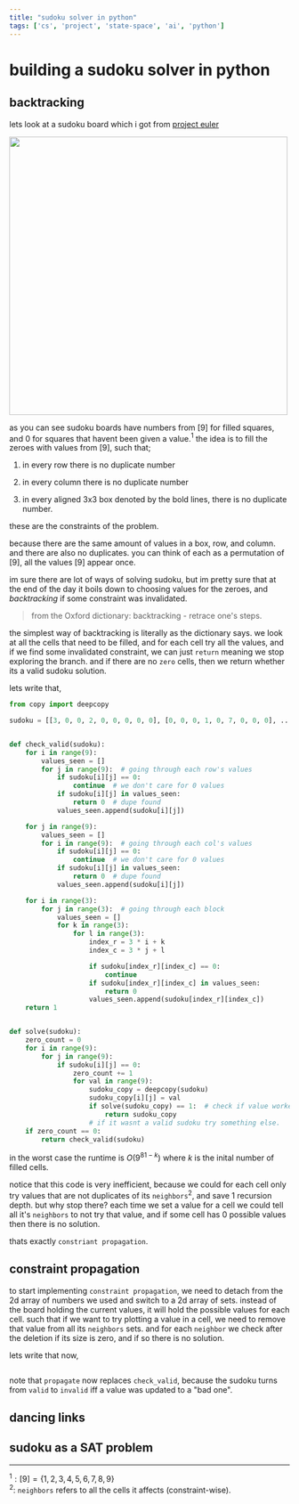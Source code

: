```yaml
---
title: "sudoku solver in python"
tags: ['cs', 'project', 'state-space', 'ai', 'python']
---
```


# building a sudoku solver in python

## backtracking

lets look at a sudoku board which i got from [project euler](https://projecteuler.net/problem=96)

<img src="/files/image.png" width="500" height="500">

as you can see sudoku boards have numbers from $[9]$ for filled squares, and $0$ for squares that havent been given a value.$^{1}$ the idea is to fill the zeroes with values from $[9]$, such that;

1. in every row there is no duplicate number

2. in every column there is no duplicate number

3. in every aligned 3x3 box denoted by the bold lines, there is no duplicate number.

these are the constraints of the problem.

because there are the same amount of values in a box, row, and column. and there are also no duplicates. you can think of each as a permutation of $[9]$, all the values $[9]$ appear once.

im sure there are lot of ways of solving sudoku, but im pretty sure that at the end of the day it boils down to choosing values for the zeroes, and *backtracking* if some constraint was invalidated.

<blockquote>
from the Oxford dictionary:
backtracking - retrace one's steps.
</blockquote>

the simplest way of backtracking is literally as the dictionary says. 
we look at all the cells that need to be filled, and for each cell try all the values, and if we find some invalidated constraint, we can just `return` meaning we stop exploring the branch. and if there are no `zero` cells, then we return whether its a valid sudoku solution.

lets write that,

```python
from copy import deepcopy

sudoku = [[3, 0, 0, 2, 0, 0, 0, 0, 0], [0, 0, 0, 1, 0, 7, 0, 0, 0], ...]


def check_valid(sudoku):
    for i in range(9):
        values_seen = []
        for j in range(9):  # going through each row's values
            if sudoku[i][j] == 0:
                continue  # we don't care for 0 values
            if sudoku[i][j] in values_seen:
                return 0  # dupe found
            values_seen.append(sudoku[i][j])

    for j in range(9):
        values_seen = []
        for i in range(9):  # going through each col's values
            if sudoku[i][j] == 0:
                continue  # we don't care for 0 values
            if sudoku[i][j] in values_seen:
                return 0  # dupe found
            values_seen.append(sudoku[i][j])

    for i in range(3):
        for j in range(3):  # going through each block
            values_seen = []
            for k in range(3):
                for l in range(3):
                    index_r = 3 * i + k
                    index_c = 3 * j + l

                    if sudoku[index_r][index_c] == 0:
                        continue
                    if sudoku[index_r][index_c] in values_seen:
                        return 0
                    values_seen.append(sudoku[index_r][index_c])
    return 1


def solve(sudoku):
    zero_count = 0
    for i in range(9):
        for j in range(9):
            if sudoku[i][j] == 0:
                zero_count += 1
                for val in range(9):
                    sudoku_copy = deepcopy(sudoku)
                    sudoku_copy[i][j] = val
                    if solve(sudoku_copy) == 1:  # check if value worked
                        return sudoku_copy
                    # if it wasnt a valid sudoku try something else.
    if zero_count == 0:
        return check_valid(sudoku)
```

in the worst case the runtime is $O(9^{81-k})$ where $k$ is the inital number of filled cells.

notice that this code is very inefficient, because we could for each cell only try values 
that are not duplicates of its `neighbors`$^{2}$, and save $1$ recursion depth.
but why stop there? each time we set a value for a cell we could tell all it's `neighbors`
to not try that value, and if some cell has $0$ possible values then there is no solution.

thats exactly `constriant propagation`.

## constraint propagation

to start implementing `constraint propagation`, we need to detach from the 2d array of numbers 
we used and switch to a 2d array of sets. instead of the board holding the current values,
it will hold the possible values for each cell. such that if we want to try plotting a value in a cell,
we need to remove that value from all its `neighbors` sets.
and for each `neighbor` we check after the deletion if its size is zero, and if so there is no solution.

lets write that now,
```python

```

note that `propagate` now replaces `check_valid`, because the sudoku turns from `valid` to `invalid` iff a value was updated to a "bad one".
 

## dancing links


## sudoku as a SAT problem

---
$^{1}: [9]=\{1,2,3,4,5,6,7,8,9\}$ <br>
$^{2}:$ `neighbors` refers to all the cells it affects (constraint-wise). 
